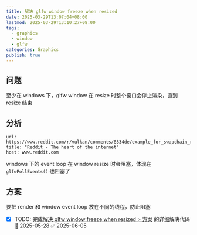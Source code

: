 ```yaml
---
title: 解决 glfw window freeze when resized
date: 2025-03-29T13:07:04+08:00
lastmod: 2025-03-29T13:10:27+08:00
tags:
  - graphics
  - window
  - glfw
categories: Graphics
publish: true
---
```


## 问题

至少在 windows 下，glfw window 在 resize 时整个窗口会停止渲染，直到 resize 结束

## 分析

```cardlink
url: https://www.reddit.com/r/vulkan/comments/8334de/example_for_swapchain_recreation_while_resizing/
title: "Reddit - The heart of the internet"
host: www.reddit.com
```

windows 下的 event loop 在 window resize 时会阻塞，体现在 `glfwPollEvents()` 也阻塞了

## 方案

要把 render 和 window event loop 放在不同的线程，防止阻塞

- [x] TODO: 完成[解决 glfw window freeze when resized > 方案](%E8%A7%A3%E5%86%B3%20glfw%20window%20freeze%20when%20resized.md#) 的详细解决代码 📅 2025-05-28 ✅ 2025-06-05
